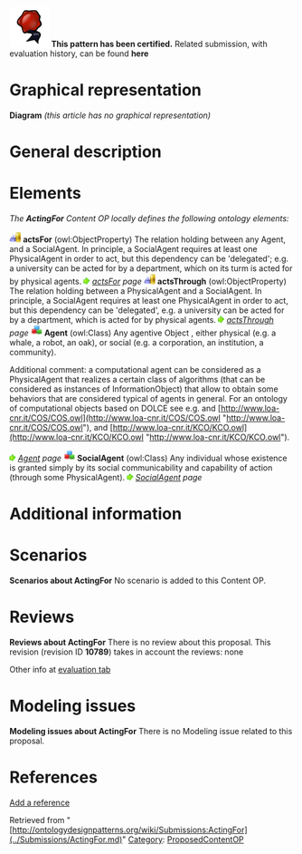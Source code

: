 [![](../images/thumb/b/b5/Certified.png/70px-Certified.png)](../Image/Certified.png.md "Certified.png") __This pattern has been certified.__
Related submission, with evaluation history, can be found __here__





#  Graphical representation


__Diagram__
_(this article has no graphical representation)_



#  General description


  




#  Elements


_The __ActingFor__ Content OP locally defines the following ontology elements:_



[![ObjectProperty](../images/thumb/c/c3/ObjectProperty.gif/20px-ObjectProperty.gif)](../Image/ObjectProperty.gif.md "ObjectProperty") __actsFor__ (owl:ObjectProperty) The relation holding between any Agent, and a SocialAgent. In principle, a SocialAgent requires at least one PhysicalAgent in order to act, but this dependency can be 'delegated'; e.g. a university can be acted for by a department, which on its turm is acted for by physical agents. 
 [![](../images/thumb/8/87/ArrowRight.gif/11px-ArrowRight.gif)](../Image/ArrowRight.gif.md "ArrowRight.gif") _[actsFor](../Submissions/ActingFor/actsFor.md "Submissions:ActingFor/actsFor") page_
[![ObjectProperty](../images/thumb/c/c3/ObjectProperty.gif/20px-ObjectProperty.gif)](../Image/ObjectProperty.gif.md "ObjectProperty") __actsThrough__ (owl:ObjectProperty) The relation holding between a PhysicalAgent and a SocialAgent. In principle, a SocialAgent requires at least one PhysicalAgent in order to act, but this dependency can be 'delegated', e.g. a university can be acted for by a department, which is acted for by physical agents. 
 [![](../images/thumb/8/87/ArrowRight.gif/11px-ArrowRight.gif)](../Image/ArrowRight.gif.md "ArrowRight.gif") _[actsThrough](../Submissions/ActingFor/actsThrough.md "Submissions:ActingFor/actsThrough") page_
[![Class](../images/thumb/2/27/Class.gif/20px-Class.gif)](../Image/Class.gif.md "Class") __Agent__ (owl:Class) Any agentive Object , either physical (e.g. a whale, a robot, an oak), or social (e.g. a corporation, an institution, a community).
  



Additional comment: a computational agent can be considered as a PhysicalAgent that realizes a certain class of algorithms (that can be considered as instances of InformationObject) that allow to obtain some behaviors that are considered typical of agents in general. For an ontology of computational objects based on DOLCE see e.g. and [http://www.loa-cnr.it/COS/COS.owl](http://www.loa-cnr.it/COS/COS.owl "http://www.loa-cnr.it/COS/COS.owl"), and [http://www.loa-cnr.it/KCO/KCO.owl](http://www.loa-cnr.it/KCO/KCO.owl "http://www.loa-cnr.it/KCO/KCO.owl"). 



 [![](../images/thumb/8/87/ArrowRight.gif/11px-ArrowRight.gif)](../Image/ArrowRight.gif.md "ArrowRight.gif") _[Agent](../Submissions/ActingFor/Agent.md "Submissions:ActingFor/Agent") page_
[![Class](../images/thumb/2/27/Class.gif/20px-Class.gif)](../Image/Class.gif.md "Class") __SocialAgent__ (owl:Class) Any individual whose existence is granted simply by its social communicability and capability of action (through some PhysicalAgent). 
 [![](../images/thumb/8/87/ArrowRight.gif/11px-ArrowRight.gif)](../Image/ArrowRight.gif.md "ArrowRight.gif") _[SocialAgent](../Submissions/ActingFor/SocialAgent.md "Submissions:ActingFor/SocialAgent") page_
#  Additional information


#  Scenarios



__Scenarios about ActingFor__
No scenario is added to this Content OP.




#  Reviews



__Reviews about ActingFor__
There is no review about this proposal.
This revision (revision ID __10789__) takes in account the reviews: none


Other info at [evaluation tab](http://ontologydesignpatterns.org/wiki/index.php?title=Submissions:ActingFor&action=evaluation "http://ontologydesignpatterns.org/wiki/index.php?title=Submissions:ActingFor&action=evaluation")




  




#  Modeling issues



__Modeling issues about ActingFor__
There is no Modeling issue related to this proposal.




  




#  References


[Add a reference](index.php@title=Odp%253AAdd_reference&subject=../Submissions/ActingFor.md "http://ontologydesignpatterns.org/wiki/index.php?title=Odp:Add_reference&subject=Submissions%3AActingFor")


  






Retrieved from "[http://ontologydesignpatterns.org/wiki/Submissions:ActingFor](../Submissions/ActingFor.md)"
 [Category](http://ontologydesignpatterns.org/wiki/Special:Categories "Special:Categories"): [ProposedContentOP](../Category/ProposedContentOP.md "Category:ProposedContentOP")